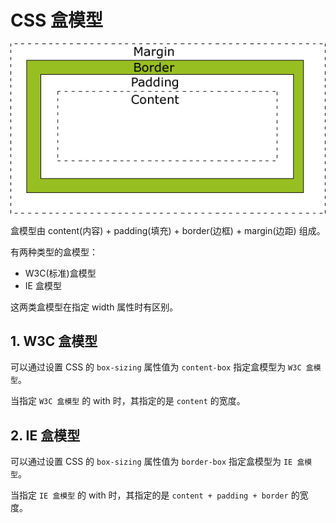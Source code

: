 # CSS 盒模型

<img src="./assets/CSS盒模型.png">

盒模型由 content(内容) + padding(填充) + border(边框) + margin(边距) 组成。

有两种类型的盒模型：

- W3C(标准)盒模型
- IE 盒模型

这两类盒模型在指定 width 属性时有区别。

## 1. W3C 盒模型

可以通过设置 CSS 的 `box-sizing` 属性值为 `content-box` 指定盒模型为 `W3C 盒模型`。

当指定 `W3C 盒模型` 的 with 时，其指定的是 `content` 的宽度。

## 2. IE 盒模型

可以通过设置 CSS 的 `box-sizing` 属性值为 `border-box` 指定盒模型为 `IE 盒模型`。

当指定 `IE 盒模型` 的 with 时，其指定的是 `content + padding + border` 的宽度。

